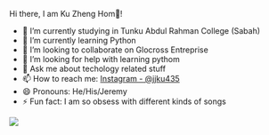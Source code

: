  Hi there, I am Ku Zheng Hom👋!

- 🔭 I’m currently studying in Tunku Abdul Rahman College (Sabah)
- 🌱 I’m currently learning Python
- 👯 I’m looking to collaborate on Glocross Entreprise
- 🤔 I’m looking for help with learning pythom
- 💬 Ask me about techology related stuff
- 📫 How to reach me: [Instagram - @jjku435](https://www.instagram.com/jjku435/)
- 😄 Pronouns: He/His/Jeremy
- ⚡ Fun fact: I am so obsess with different kinds of songs

<img src= "https://github-readme-stats.vercel.app/api?username=JeremyKu0327&&show_icons=true&title_color=ffffff&icon_color=bb2acf&text_color=daf7dc&bg_color=151515" >
